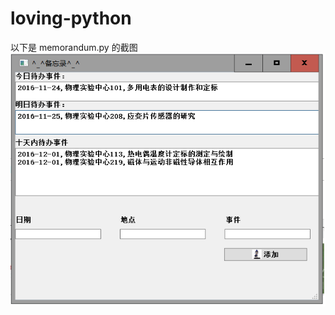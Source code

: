 # loving-python
以下是  memorandum.py 的截图
![image](https://github.com/IWANABETHATGUY/loving-python/blob/master/screenshots/%E6%97%A0%E6%A0%87%E9%A2%98.png)
